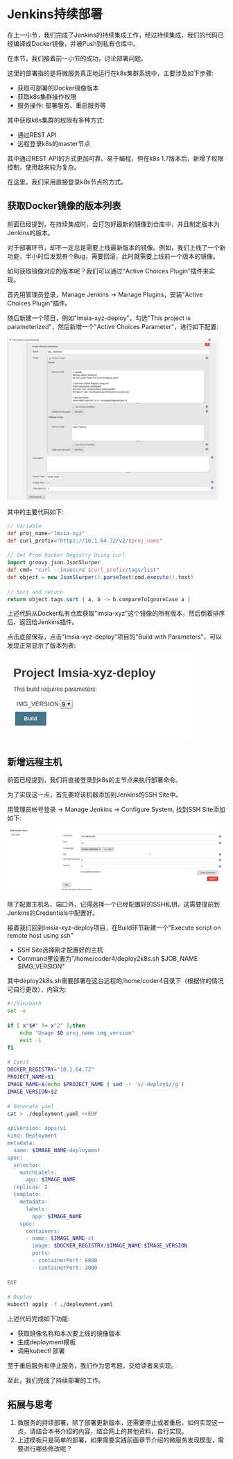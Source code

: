 # Jenkins持续部署

在上一小节，我们完成了Jenkins的持续集成工作，经过持续集成，我们的代码已经编译成Docker镜像，并被Push到私有仓库中。

在本节，我们接着前一小节的成功，讨论部署问题。

这里的部署指的是将微服务真正地运行在k8s集群系统中，主要涉及如下步骤:
* 获取可部署的Docker镜像版本
* 获取k8s集群操作权限
* 服务操作: 部署服务、重启服务等

其中获取k8s集群的权限有多种方式:
* 通过REST API
* 远程登录k8s的master节点

其中通过REST API的方式更加可靠、易于编程，但在k8s 1.7版本后，新增了权限控制，使用起来较为复杂。

在这里，我们采用直接登录k8s节点的方式。

## 获取Docker镜像的版本列表

前面已经提到，在持续集成时，会打包好最新的镜像到仓库中，并且制定版本为Jenkins的版本。

对于部署环节，却不一定总是需要上线最新版本的镜像。例如，我们上线了一个新功能，半小时后发现有个Bug，需要回滚，此时就需要上线前一个版本的镜像。

如何获取镜像对应的版本呢？我们可以通过"Active Choices Plugin"插件来实现。

首先用管理员登录，Manage Jenkins -> Manage Plugins，安装"Active Choices Plugin"插件。

随后新建一个项目，例如"lmsia-xyz-deploy"，勾选"This project is parameterized"，然后新增一个"Active Choices Parameter"，进行如下配置:

![配置动态参数](./jenkins-docker-img-version.png)

其中的主要代码如下:
```groovy
// Variable
def proj_name="lmsia-xyz"
def curl_prefix="https://10.1.64.72/v2/$proj_name"

// Get From Docker Registry Using curl
import groovy.json.JsonSlurper
def cmd= "curl --insecure $curl_prefix/tags/list"
def object = new JsonSlurper().parseText(cmd.execute().text)

// Sort and return
return object.tags.sort { a, b -> b.compareToIgnoreCase a }
```

上述代码从Docker私有仓库获取"lmsia-xyz"这个镜像的所有版本，然后倒着排序后，返回给Jenkins插件。

点击底部保存，点击"lmsia-xyz-deploy"项目的"Build with Parameters"，可以发现正常显示了版本列表:

![正常展示了版本列表](./jenkins-deploy-version.png)

## 新增远程主机

前面已经提到，我们将直接登录到k8s的主节点来执行部署命令。

为了实现这一点，首先要将该机器添加到Jenkins的SSH Site中。

用管理员帐号登录 -> Manage Jenkins -> Configure System, 找到SSH Site添加如下:

![配置远程执行主机](./jenkins-ssh-succ.png)

除了配置主机名、端口外，记得选择一个已经配置好的SSH私钥，这需要提前到Jenkins的Credentials中配置好。

接着我们回到lmsia-xyz-deploy项目，在Build环节新建一个"Execute script on remote host using ssh"

* SSH Site选择刚才配置好的主机
* Command里设置为"/home/coder4/deploy2k8s.sh $JOB_NAME $IMG_VERSION"

其中deploy2k8s.sh需要部署在这台远程的/home/coder4目录下（根据你的情况可自行更改），内容为:
```bash
#!/bin/bash
set -e

if [ x"$#" != x"2" ];then
    echo "Usage $0 proj_name img_version"
    exit -1
fi

# Const
DOCKER_REGISTRY="10.1.64.72"
PROJECT_NAME=$1
IMAGE_NAME=$(echo $PROJECT_NAME | sed -r 's/-deploy$//g')
IMAGE_VERSION=$2

# Generate yaml 
cat > ./deployment.yaml <<EOF

apiVersion: apps/v1
kind: Deployment
metadata:
  name: $IMAGE_NAME-deployment
spec:
  selector:
    matchLabels:
      app: $IMAGE_NAME 
  replicas: 2
  template:
    metadata:
      labels:
        app: $IMAGE_NAME
    spec:
      containers:
      - name: $IMAGE_NAME-ct
        image: $DOCKER_REGISTRY/$IMAGE_NAME:$IMAGE_VERSION
        ports:
        - containerPort: 8080
        - containerPort: 3000

EOF

# Deploy 
kubectl apply -f ./deployment.yaml

```

上述代码完成如下功能:
* 获取镜像名称和本次要上线的镜像版本
* 生成deployment模板
* 调用kubectl 部署

至于重启服务和停止服务，我们作为思考题，交给读者来实现。

至此，我们完成了持续部署的工作。

## 拓展与思考
1. 微服务的持续部署，除了部署更新版本，还需要停止或者重启，如何实现这一点，请结合本书介绍的内容，结合网上的其他资料，自行实现。
1. 上述模板只是简单的部署，如果需要实践前面章节介绍的微服务发现模型，需要进行哪些修改呢？
